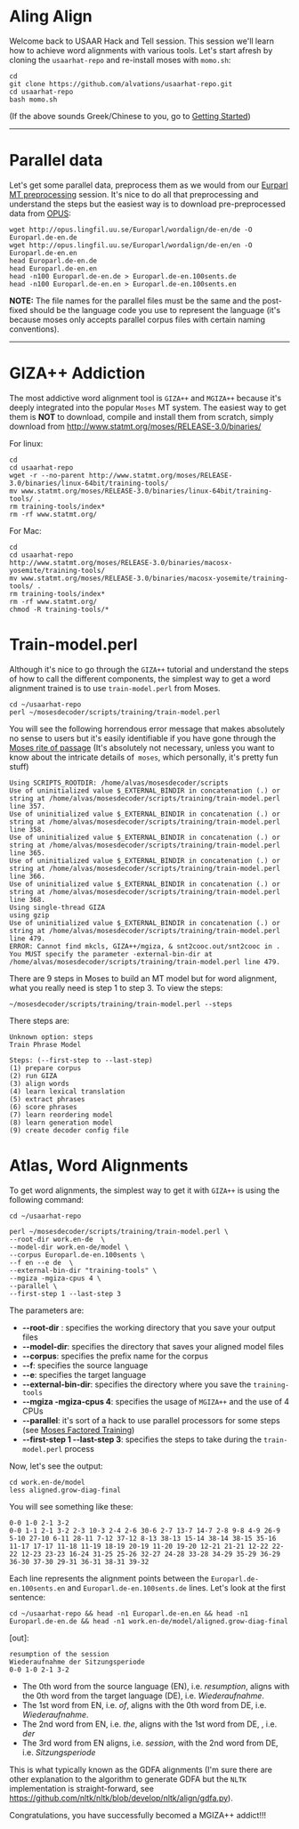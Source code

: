 Aling Align 
====

Welcome back to USAAR Hack and Tell session. This session we'll learn how to achieve word alignments with various tools. Let's start afresh by cloning the `usaarhat-repo` and re-install moses with `momo.sh`:

```
cd
git clone https://github.com/alvations/usaarhat-repo.git
cd usaarhat-repo
bash momo.sh
```

(If the above sounds Greek/Chinese to you, go to [Getting Started]( https://github.com/alvations/usaarhat-repo/blob/master/Getting-Started.md))

----
Parallel data
====

Let's get some parallel data, preprocess them as we would from our [Eurparl MT preprocessing](https://github.com/alvations/usaarhat-repo/blob/master/Europarl-MT.md) session. It's nice to do all that preprocessing and understand the steps but the easiest way is to download pre-preprocessed data from [OPUS](http://opus.lingfil.uu.se/):

```
wget http://opus.lingfil.uu.se/Europarl/wordalign/de-en/de -O Europarl.de-en.de
wget http://opus.lingfil.uu.se/Europarl/wordalign/de-en/en -O Europarl.de-en.en
head Europarl.de-en.de
head Europarl.de-en.en
head -n100 Europarl.de-en.de > Europarl.de-en.100sents.de
head -n100 Europarl.de-en.en > Europarl.de-en.100sents.en
```

**NOTE:** The file names for the parallel files must be the same and the post-fixed should be the language code you use to represent the language (it's because moses only accepts parallel corpus files with certain naming conventions).

----

GIZA++ Addiction
====

The most addictive word alignment tool is `GIZA++` and `MGIZA++` because it's deeply integrated into the popular `Moses` MT system. The easiest way to get them is **NOT** to download, compile and install them from scratch, simply download from http://www.statmt.org/moses/RELEASE-3.0/binaries/

For linux:

```
cd
cd usaarhat-repo
wget -r --no-parent http://www.statmt.org/moses/RELEASE-3.0/binaries/linux-64bit/training-tools/
mv www.statmt.org/moses/RELEASE-3.0/binaries/linux-64bit/training-tools/ .
rm training-tools/index*
rm -rf www.statmt.org/
```

For Mac:

```
cd
cd usaarhat-repo
http://www.statmt.org/moses/RELEASE-3.0/binaries/macosx-yosemite/training-tools/
mv www.statmt.org/moses/RELEASE-3.0/binaries/macosx-yosemite/training-tools/ .
rm training-tools/index*
rm -rf www.statmt.org/
chmod -R training-tools/*
```

Train-model.perl
====

Although it's nice to go through the `GIZA++` tutorial and understand the steps of how to call the different components, the simplest way to get a word alignment trained is to use `train-model.perl` from Moses. 

```
cd ~/usaarhat-repo
perl ~/mosesdecoder/scripts/training/train-model.perl
```

You will see the following horrendous error message that makes absolutely no sense to users but it's easily identifiable if you have gone through the [Moses rite of passage](http://www.statmt.org/moses/?n=FactoredTraining.HomePage) (It's absolutely not necessary, unless you want to know about the intricate details of` moses`, which personally, it's pretty fun stuff)

```
Using SCRIPTS_ROOTDIR: /home/alvas/mosesdecoder/scripts
Use of uninitialized value $_EXTERNAL_BINDIR in concatenation (.) or string at /home/alvas/mosesdecoder/scripts/training/train-model.perl line 357.
Use of uninitialized value $_EXTERNAL_BINDIR in concatenation (.) or string at /home/alvas/mosesdecoder/scripts/training/train-model.perl line 358.
Use of uninitialized value $_EXTERNAL_BINDIR in concatenation (.) or string at /home/alvas/mosesdecoder/scripts/training/train-model.perl line 365.
Use of uninitialized value $_EXTERNAL_BINDIR in concatenation (.) or string at /home/alvas/mosesdecoder/scripts/training/train-model.perl line 366.
Use of uninitialized value $_EXTERNAL_BINDIR in concatenation (.) or string at /home/alvas/mosesdecoder/scripts/training/train-model.perl line 368.
Using single-thread GIZA
using gzip 
Use of uninitialized value $_EXTERNAL_BINDIR in concatenation (.) or string at /home/alvas/mosesdecoder/scripts/training/train-model.perl line 479.
ERROR: Cannot find mkcls, GIZA++/mgiza, & snt2cooc.out/snt2cooc in .
You MUST specify the parameter -external-bin-dir at /home/alvas/mosesdecoder/scripts/training/train-model.perl line 479.
```

There are 9 steps in Moses to build an MT model but for word alignment, what you really need is step 1 to step 3. To view the steps:

```
~/mosesdecoder/scripts/training/train-model.perl --steps
```

There steps are:

```
Unknown option: steps
Train Phrase Model

Steps: (--first-step to --last-step)
(1) prepare corpus
(2) run GIZA
(3) align words
(4) learn lexical translation
(5) extract phrases
(6) score phrases
(7) learn reordering model
(8) learn generation model
(9) create decoder config file
```

Atlas, Word Alignments
====

To get word alignments, the simplest way to get it with `GIZA++` is using the following command:

```
cd ~/usaarhat-repo

perl ~/mosesdecoder/scripts/training/train-model.perl \
--root-dir work.en-de  \
--model-dir work.en-de/model \
--corpus Europarl.de-en.100sents \
--f en --e de  \
--external-bin-dir "training-tools" \
--mgiza -mgiza-cpus 4 \
--parallel \
--first-step 1 --last-step 3
```

The parameters are:
 - **--root-dir** : specifies the working directory that you save your output files
 - **--model-dir**: specifies the directory that saves your aligned model files
 - **--corpus**: specifies the prefix name for the corpus
 - **--f**: specifies the source language 
 - **--e**: specifies the target language 
 - **--external-bin-dir**: specifies the directory where you save the `training-tools`
 - **--mgiza -mgiza-cpus 4**: specifies the usage of `MGIZA++` and the use of 4 CPUs 
 - **--parallel**: it's sort of a hack to use parallel processors for some steps (see [Moses Factored Training](http://www.statmt.org/moses/?n=FactoredTraining.HomePage)) 
 - **--first-step 1 --last-step 3**: specifies the steps to take during the `train-model.perl` process
  
 
Now, let's see the output:

```
cd work.en-de/model
less aligned.grow-diag-final
```

You will see something like these:

```
0-0 1-0 2-1 3-2
0-0 1-1 2-1 3-2 2-3 10-3 2-4 2-6 30-6 2-7 13-7 14-7 2-8 9-8 4-9 26-9 5-10 27-10 6-11 28-11 7-12 37-12 8-13 38-13 15-14 38-14 38-15 35-16 11-17 17-17 11-18 11-19 18-19 20-19 11-20 19-20 12-21 21-21 12-22 22-22 12-23 23-23 16-24 31-25 25-26 32-27 24-28 33-28 34-29 35-29 36-29 36-30 37-30 29-31 36-31 38-31 39-32
```

Each line represents the alignment points between the `Europarl.de-en.100sents.en` and `Europarl.de-en.100sents.de` lines. Let's look at the first sentence:

```
cd ~/usaarhat-repo && head -n1 Europarl.de-en.en && head -n1 Europarl.de-en.de && head -n1 work.en-de/model/aligned.grow-diag-final
```

[out]:

```
resumption of the session 
Wiederaufnahme der Sitzungsperiode 
0-0 1-0 2-1 3-2
```
 

 - The 0th word from the source language (EN), i.e. *resumption*, aligns with the 0th word from the target language (DE), i.e. *Wiederaufnahme*. 
 - The 1st word from EN, i.e. *of*, aligns with the 0th word from DE, i.e. *Wiederaufnahme*.
 - The 2nd word from EN, i.e. *the*, aligns with the 1st word from DE, , i.e. *der*
 - The 3rd word from EN aligns, i.e. *session*, with the 2nd word from DE, i.e. *Sitzungsperiode*


This is what typically known as the GDFA alignments (I'm sure there are other explanation to the algorithm to generate GDFA but the `NLTK` implementation is straight-forward, see https://github.com/nltk/nltk/blob/develop/nltk/align/gdfa.py).

Congratulations, you have successfully becomed a MGIZA++ addict!!!
